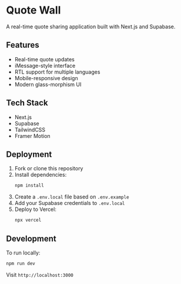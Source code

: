 # Quote Wall

A real-time quote sharing application built with Next.js and Supabase.

## Features

- Real-time quote updates
- iMessage-style interface
- RTL support for multiple languages
- Mobile-responsive design
- Modern glass-morphism UI

## Tech Stack

- Next.js
- Supabase
- TailwindCSS
- Framer Motion

## Deployment

1. Fork or clone this repository
2. Install dependencies:
   ```bash
   npm install
   ```
3. Create a `.env.local` file based on `.env.example`
4. Add your Supabase credentials to `.env.local`
5. Deploy to Vercel:
   ```bash
   npx vercel
   ```

## Development

To run locally:

```bash
npm run dev
```

Visit `http://localhost:3000` 